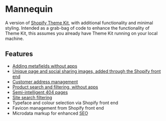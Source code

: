 # Mannequin
A version of [Shopify Theme Kit](https://shopify.github.io/themekit/), with additional functionality and minimal styling. Intended as a grab-bag of code to enhance the functionality of Theme Kit, this assumes you already have Theme Kit running on your local machine.

## Features

- [Adding metafields without apps](https://finetunepartners.com/insights/metafields-in-shopify-without-apps/)
- [Unique page and social sharing images, added through the Shopify front end](https://finetunepartners.com/insights/page-specific-images-in-shopify/)
- [Customer address management](https://finetunepartners.com/insights/managing-user-addresses-in-shopify/)
- [Product search and filtering, without apps](https://finetunepartners.com/insights/product-filtering-in-shopify-without-apps/)
- [Semi-intelligent 404 pages](https://finetunepartners.com/insights/improving-your-shopify-404-page/)
- [Site search filtering](https://finetunepartners.com/insights/advanced-search-in-shopify/)
- Typeface and colour selection via Shopify front end
- Favicon management from Shopify front end
- Microdata markup for enhanced <abbr title="Search Engine Optimisation">SEO</abbr>
